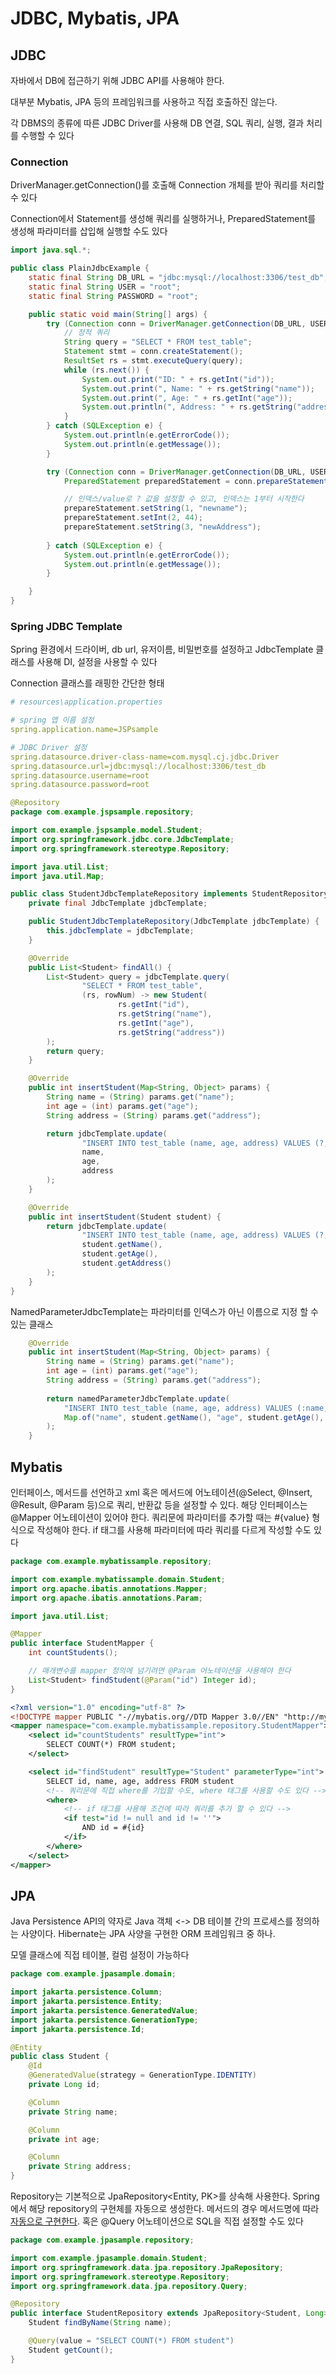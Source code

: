 # JDBC, Mybatis, JPA

## JDBC

자바에서 DB에 접근하기 위해 JDBC API를 사용해야 한다.

대부분 Mybatis, JPA 등의 프레임워크를 사용하고 직접 호출하진 않는다.

각 DBMS의 종류에 따른 JDBC Driver를 사용해 DB 연결, SQL 쿼리, 실행, 결과 처리를 수행할 수 있다

### Connection

DriverManager.getConnection()를 호출해 Connection 개체를 받아 쿼리를 처리할 수 있다

Connection에서 Statement를 생성해 쿼리를 실행하거나, PreparedStatement를 생성해 파라미터를 삽입해 실행할 수도 있다

```java
import java.sql.*;

public class PlainJdbcExample {
    static final String DB_URL = "jdbc:mysql://localhost:3306/test_db";
    static final String USER = "root";
    static final String PASSWORD = "root";

    public static void main(String[] args) {
        try (Connection conn = DriverManager.getConnection(DB_URL, USER, PASSWORD)) {
            // 정적 쿼리
            String query = "SELECT * FROM test_table";
            Statement stmt = conn.createStatement();
            ResultSet rs = stmt.executeQuery(query);
            while (rs.next()) {
                System.out.print("ID: " + rs.getInt("id"));
                System.out.print(", Name: " + rs.getString("name"));
                System.out.print(", Age: " + rs.getInt("age"));
                System.out.println(", Address: " + rs.getString("address"));
            }
        } catch (SQLException e) {
            System.out.println(e.getErrorCode());
            System.out.println(e.getMessage());
        }

        try (Connection conn = DriverManager.getConnection(DB_URL, USER, PASSWORD)) {
            PreparedStatement preparedStatement = conn.prepareStatement("INSERT INTO test_db (name, age, address) VALUES (?, ?, ?)");

            // 인덱스/value로 ? 값을 설정할 수 있고, 인덱스는 1부터 시작한다
            prepareStatement.setString(1, "newname");
            prepareStatement.setInt(2, 44);
            prepareStatement.setString(3, "newAddress");
            
        } catch (SQLException e) {
            System.out.println(e.getErrorCode());
            System.out.println(e.getMessage());
        }

    }
}
```

### Spring JDBC Template

Spring 환경에서 드라이버, db url, 유저이름, 비밀번호를 설정하고 JdbcTemplate 클래스를 사용해 DI, 설정을 사용할 수 있다

Connection 클래스를 래핑한 간단한 형태

```yml
# resources\application.properties

# spring 앱 이름 설정
spring.application.name=JSPsample

# JDBC Driver 설정
spring.datasource.driver-class-name=com.mysql.cj.jdbc.Driver
spring.datasource.url=jdbc:mysql://localhost:3306/test_db
spring.datasource.username=root
spring.datasource.password=root
```

```java
@Repository
package com.example.jspsample.repository;

import com.example.jspsample.model.Student;
import org.springframework.jdbc.core.JdbcTemplate;
import org.springframework.stereotype.Repository;

import java.util.List;
import java.util.Map;

public class StudentJdbcTemplateRepository implements StudentRepository {
    private final JdbcTemplate jdbcTemplate;

    public StudentJdbcTemplateRepository(JdbcTemplate jdbcTemplate) {
        this.jdbcTemplate = jdbcTemplate;
    }

    @Override
    public List<Student> findAll() {
        List<Student> query = jdbcTemplate.query(
                "SELECT * FROM test_table",
                (rs, rowNum) -> new Student(
                        rs.getInt("id"),
                        rs.getString("name"),
                        rs.getInt("age"),
                        rs.getString("address"))
        );
        return query;
    }

    @Override
    public int insertStudent(Map<String, Object> params) {
        String name = (String) params.get("name");
        int age = (int) params.get("age");
        String address = (String) params.get("address");

        return jdbcTemplate.update(
                "INSERT INTO test_table (name, age, address) VALUES (?, ?, ?)",
                name,
                age,
                address
        );
    }

    @Override
    public int insertStudent(Student student) {
        return jdbcTemplate.update(
                "INSERT INTO test_table (name, age, address) VALUES (?, ?, ?)",
                student.getName(),
                student.getAge(),
                student.getAddress()
        );
    }
}
```

NamedParameterJdbcTemplate는 파라미터를 인덱스가 아닌 이름으로 지정 할 수 있는 클래스

```java
    @Override
    public int insertStudent(Map<String, Object> params) {
        String name = (String) params.get("name");
        int age = (int) params.get("age");
        String address = (String) params.get("address");
        
        return namedParameterJdbcTemplate.update(
            "INSERT INTO test_table (name, age, address) VALUES (:name, :age, :address)", 
            Map.of("name", student.getName(), "age", student.getAge(), "address", student.getAddress())
        );
    }
```

## Mybatis

인터페이스, 메서드를 선언하고 xml 혹은 메서드에 어노테이션(@Select, @Insert, @Result, @Param 등)으로 쿼리, 반환값 등을 설정할 수 있다. 해당 인터페이스는 @Mapper 어노테이션이 있어야 한다. 쿼리문에 파라미터를 추가할 때는 #{value} 형식으로 작성해야 한다. if 태그를 사용해 파라미터에 따라 쿼리를 다르게 작성할 수도 있다

```java
package com.example.mybatissample.repository;

import com.example.mybatissample.domain.Student;
import org.apache.ibatis.annotations.Mapper;
import org.apache.ibatis.annotations.Param;

import java.util.List;

@Mapper
public interface StudentMapper {
    int countStudents();

    // 매개변수를 mapper 정의에 넘기려면 @Param 어노테이션을 사용해야 한다
    List<Student> findStudent(@Param("id") Integer id);
}
```

```xml
<?xml version="1.0" encoding="utf-8" ?>
<!DOCTYPE mapper PUBLIC "-//mybatis.org//DTD Mapper 3.0//EN" "http://mybatis.org/dtd/mybatis-3-mapper.dtd">
<mapper namespace="com.example.mybatissample.repository.StudentMapper">
    <select id="countStudents" resultType="int">
        SELECT COUNT(*) FROM student;
    </select>

    <select id="findStudent" resultType="Student" parameterType="int">
        SELECT id, name, age, address FROM student
        <!-- 쿼리문에 직접 where를 기입할 수도, where 태그를 사용할 수도 있다 -->
        <where>
            <!-- if 태그를 사용해 조건에 따라 쿼리를 추가 할 수 있다 -->
            <if test="id != null and id != ''">
                AND id = #{id}
            </if>
        </where>
    </select>
</mapper>
```

## JPA

Java Persistence API의 약자로 Java 객체 <-> DB 테이블 간의 프로세스를 정의하는 사양이다. Hibernate는 JPA 사양을 구현한 ORM 프레임워크 중 하나.

모델 클래스에 직접 테이블, 컬럼 설정이 가능하다

```java
package com.example.jpasample.domain;

import jakarta.persistence.Column;
import jakarta.persistence.Entity;
import jakarta.persistence.GeneratedValue;
import jakarta.persistence.GenerationType;
import jakarta.persistence.Id;

@Entity
public class Student {
    @Id
    @GeneratedValue(strategy = GenerationType.IDENTITY)
    private Long id;

    @Column
    private String name;

    @Column
    private int age;

    @Column
    private String address;
}
```

Repository는 기본적으로 JpaRepository<Entity, PK>를 상속해 사용한다. Spring에서 해당 repository의 구현체를 자동으로 생성한다. 메서드의 경우 메서드명에 따라 [자동으로 구현한다](https://docs.spring.io/spring-data/jpa/reference/jpa/query-methods.html). 혹은 @Query 어노테이션으로 SQL을 직접 설정할 수도 있다

```java
package com.example.jpasample.repository;

import com.example.jpasample.domain.Student;
import org.springframework.data.jpa.repository.JpaRepository;
import org.springframework.stereotype.Repository;
import org.springframework.data.jpa.repository.Query;

@Repository
public interface StudentRepository extends JpaRepository<Student, Long> {
    Student findByName(String name);

    @Query(value = "SELECT COUNT(*) FROM student")
    Student getCount();
}
```

